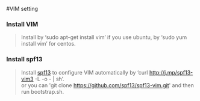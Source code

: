 
#VIM setting

### Install VIM
>Install by ‘sudo apt-get install vim’ if you use ubuntu, by ‘sudo yum install vim’ for centos.  

### Install spf13
>Install [spf13](http://vim.spf13.com) to configure VIM automatically
by ‘curl http://j.mp/spf13-vim3 -L -o - | sh’.  
or you can 'git clone https://github.com/spf13/spf13-vim.git' and then run bootstrap.sh.

